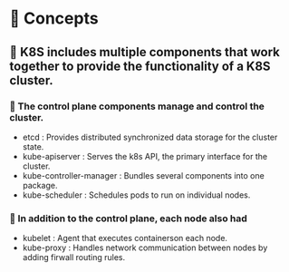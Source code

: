 # 🎃 Concepts

## 🔗 K8S includes multiple components that work together to provide the functionality of a K8S cluster.

### 🔗 The control plane components manage and control the cluster.

* etcd : Provides distributed synchronized data storage for the cluster state.
* kube-apiserver : Serves the k8s API, the primary interface for the cluster.
* kube-controller-manager : Bundles several components into one package.
* kube-scheduler : Schedules pods to run on individual nodes.

### 🔗 In addition to the control plane, each node also had

* kubelet : Agent that executes containerson each node.
* kube-proxy : Handles network communication between nodes by adding firwall routing rules.
